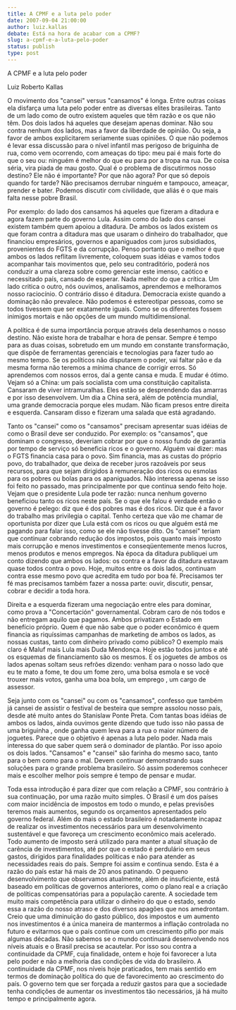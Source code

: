 ```yaml
---
title: A CPMF e a luta pelo poder
date: 2007-09-04 21:00:00
author: luiz.kallas
debate: Está na hora de acabar com a CPMF?
slug: a-cpmf-e-a-luta-pelo-poder
status: publish 
type: post
---
```


A CPMF e a luta pelo poder  

  

 Luiz Roberto Kallas   

  

O movimento dos "cansei" versus "cansamos" é longa. Entre outras coisas ela disfarça uma luta pelo poder entre as diversas elites brasileiras. Tanto de um lado como de outro existem aqueles que têm razão e os que não têm. Dos dois lados há aqueles que desejam apenas dominar. Não sou contra nenhum dos lados, mas a favor da liberdade de opinião. Ou seja, a favor de ambos explicitarem seriamente suas opiniões. O que não podemos é levar essa discussão para o nível infantil mas perigoso de briguinha de rua, como vem ocorrendo, com ameaças do tipo: meu pai é mais forte do que o seu ou: ninguém é melhor do que eu para por a tropa na rua. De coisa séria, vira piada de mau gosto. Qual é o problema de discutirmos nosso destino? Ele não é importante? Por que não agora? Por que só depois quando for tarde? Não precisamos derrubar ninguém e tampouco, ameaçar, prender e bater. Podemos discutir com civilidade, que aliás é o que mais falta nesse pobre Brasil.  

  

Por exemplo: do lado dos cansamos há aqueles que fizeram a ditadura e agora fazem parte do governo Lula. Assim como do lado dos cansei existem também quem apoiou a ditadura. De ambos os lados existem os que foram contra a ditadura mas que usaram o dinheiro do trabalhador, que financiou empresários, governos e apaniguados com juros subsidiados, provenientes do FGTS e da corrupção. Penso portanto que o melhor é que ambos os lados reflitam livremente, coloquem suas idéias e vamos todos acompanhar tais movimentos que, pelo seu contraditório, poderá nos conduzir a uma clareza sobre como gerenciar este imenso, caótico e necessitado país, cansado de esperar. Nada melhor do que a crítica. Um lado critica o outro, nós ouvimos, analisamos, aprendemos e melhoramos nosso raciocínio. O contrário disso é ditadura. Democracia existe quando a dominação não prevalece. Não podemos é estereotipar pessoas, como se todos tivessem que ser exatamente iguais. Como se os diferentes fossem inimigos mortais e não opções de um mundo multidimensional.  

  

A política é de suma importância porque através dela desenhamos o nosso destino. Não existe hora de trabalhar e hora de pensar. Sempre é tempo para as duas coisas, sobretudo em um mundo em constante transformação, que dispõe de ferramentas gerenciais e tecnologias para fazer tudo ao mesmo tempo. Se os políticos não disputarem o poder, vai faltar pão e da mesma forma não teremos a mínima chance de corrigir erros. Só aprendemos com nossos erros, daí a gente cansa e muda. E mudar é ótimo. Vejam só a China: um país socialista com uma constituição capitalista. Cansaram de viver intramuralhas. Eles estão se desprendendo das amarras e por isso desenvolvem. Um dia a China será, além de potência mundial, uma grande democracia porque eles mudam. Não ficam presos entre direita e esquerda. Cansaram disso e fizeram uma salada que está agradando.  

  

Tanto os "cansei" como os "cansamos" precisam apresentar suas idéias de como o Brasil deve ser conduzido. Por exemplo: os "cansamos", que dominam o congresso, deveriam cobrar por que o nosso fundo de garantia por tempo de serviço só beneficia ricos e o governo. Alguém vai dizer: mas o FGTS financia casa para o povo. Sim financia, mas as custas do próprio povo, do trabalhador, que deixa de receber juros razoáveis por seus recursos, para que sejam dirigidos à remuneração dos ricos ou esmolas para os pobres ou bolas para os apaniguados. Não interessa apenas se isso foi feito no passado, mas principalmente por que continua sendo feito hoje. Vejam que o presidente Lula pode ter razão: nunca nenhum governo beneficiou tanto os ricos neste país. Se o que ele falou é verdade então o governo é pelego: diz que é dos pobres mas é dos ricos. Diz que é a favor do trabalho mas privilegia o capital. Tenho certeza que vão me chamar de oportunista por dizer que Lula está com os ricos ou que alguém está me pagando para falar isso, como se ele não tivesse dito. Os "cansei" teriam que continuar cobrando redução dos impostos, pois quanto mais imposto mais corrupção e menos investimentos e conseqüentemente menos lucros, menos produtos e menos empregos. Na época da ditadura publiquei um conto dizendo que ambos os lados: os contra e a favor da ditadura estavam quase todos contra o povo. Hoje, muitos entre os dois lados, continuam contra esse mesmo povo que acredita em tudo por boa fé. Precisamos ter fé mas precisamos também fazer a nossa parte: ouvir, discutir, pensar, cobrar e decidir a toda hora.  

  

Direita e a esquerda fizeram uma negociação entre eles para dominar, como prova a "Concertación" governamental. Cobram caro de nós todos e não entregam aquilo que pagamos. Ambos privatizam o Estado em benefício próprio. Quem é que não sabe que o poder econômico é quem financia as riquíssimas campanhas de marketing de ambos os lados, as nossas custas, tanto com dinheiro privado como público? O exemplo mais claro é Maluf mais Lula mais Duda Mendonça. Hoje estão todos juntos e até os esquemas de financiamento são os mesmos. E os joguetes de ambos os lados apenas soltam seus refrões dizendo: venham para o nosso lado que eu te mato a fome, te dou um fome zero, uma bolsa esmola e se você trouxer mais votos, ganha uma boa bola, um emprego , um cargo de assessor.  

  

  

Seja junto com os "cansei" ou com os "cansamos", confesso que também já cansei de assistir o festival de besteira que sempre assolou nosso país, desde até muito antes do Stanislaw Ponte Preta. Com tantas boas idéias de ambos os lados, ainda ouvimos gente dizendo que tudo isso não passa de uma briguinha , onde ganha quem leva para a rua o maior número de joguetes. Parece que o objetivo é apenas a luta pelo poder. Nada mais interessa do que saber quem será o dominador de plantão. Por isso apoio os dois lados. "Cansamos" e "cansei" são farinha do mesmo saco, tanto para o bem como para o mal. Devem continuar demonstrando suas soluções para o grande problema brasileiro. Só assim poderemos conhecer mais e escolher melhor pois sempre é tempo de pensar e mudar.  

  

Toda essa introdução é para dizer que com relação a CPMF, sou contrário à sua continuação, por uma razão muito simples. O Brasil é um dos países com maior incidência de impostos em todo o mundo, e pelas previsões teremos mais aumentos, segundo os orçamentos apresentados pelo governo federal. Além do mais o estado brasileiro é notadamente incapaz de realizar os investimentos necessários para um desenvolvimento sustentável e que favoreça um crescimento econômico mais acelerado. Todo aumento de imposto será utilizado para manter a atual situação de carência de investimentos, até por que o estado é perdulário em seus gastos, dirigidos para finalidades políticas e não para atender as necessidades reais do país. Sempre foi assim e continua sendo. Esta é a razão do país estar há mais de 20 anos patinando. O pequeno desenvolvimento que observamos atualmente, além de insuficiente, está baseado em políticas de governos anteriores, como o plano real e a criação de políticas compensatórias para a população carente. A sociedade tem muito mais competência para utilizar o dinheiro do que o estado, sendo essa a razão do nosso atraso e dos diversos apagões que nos amedrontam. Creio que uma diminuição do gasto público, dos impostos e um aumento nos investimentos é a única maneira de mantermos a inflação controlada no futuro e evitarmos que o país continue com um crescimento pífio por mais algumas décadas. Não sabemos se o mundo continuará desenvolvendo nos níveis atuais e o Brasil precisa se acautelar. Por isso sou contra a continuidade da CPMF, cuja finalidade, ontem e hoje foi favorecer a luta pelo poder e não a melhoria das condições de vida do brasileiro. A continuidade da CPMF, nos níveis hoje praticados, tem mais sentido em termos de dominação política do que de favorecimento ao crescimento do país. O governo tem que ser forçada a reduzir gastos para que a sociedade tenha condições de aumentar os investimentos tão necessários, já há muito tempo e principalmente agora.
